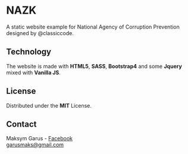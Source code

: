 # NAZK
A static website example for National Agency of Corruption Prevention designed by @classiccode.

## Technology
The website is made with **HTML5**, **SASS**, **Bootstrap4** and some **Jquery** mixed with **Vanilla JS**.

## License
Distributed under the **MIT** License.

## Contact 
Maksym Garus - [Facebook](https://www.facebook.com/kermox) <br>
garusmaks@gmail.com
